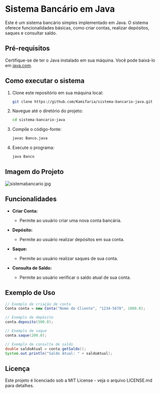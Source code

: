 # Sistema Bancário em Java

Este é um sistema bancário simples implementado em Java. O sistema oferece funcionalidades básicas, como criar contas, realizar depósitos, saques e consultar saldo.

## Pré-requisitos

Certifique-se de ter o Java instalado em sua máquina. Você pode baixá-lo em [java.com](https://www.java.com/).

## Como executar o sistema

1. Clone este repositório em sua máquina local:

    ```bash
    git clone https://github.com/Kamifaria/sistema-bancario-java.git
    ```

2. Navegue até o diretório do projeto:

    ```bash
    cd sistema-bancario-java
    ```

3. Compile o código-fonte:

    ```bash
    javac Banco.java
    ```

4. Execute o programa:

    ```bash
    java Banco
    ```
## Imagem do Projeto 
![sistemabancario jpg](https://github.com/Kamifaria/Sistema-Bancario-Java/assets/91440228/a1aa1a82-49f1-4f17-824f-5883c4871c98)

## Funcionalidades

- **Criar Conta:**
  - Permite ao usuário criar uma nova conta bancária.

- **Depósito:**
  - Permite ao usuário realizar depósitos em sua conta.

- **Saque:**
  - Permite ao usuário realizar saques de sua conta.

- **Consulta de Saldo:**
  - Permite ao usuário verificar o saldo atual de sua conta.

## Exemplo de Uso

```java
// Exemplo de criação de conta
Conta conta = new Conta("Nome do Cliente", "1234-5678", 1000.0);

// Exemplo de depósito
conta.deposito(500.0);

// Exemplo de saque
conta.saque(200.0);

// Exemplo de consulta de saldo
double saldoAtual = conta.getSaldo();
System.out.println("Saldo Atual: " + saldoAtual);

```
## Licença
Este projeto é licenciado sob a MIT License - veja o arquivo LICENSE.md para detalhes.
